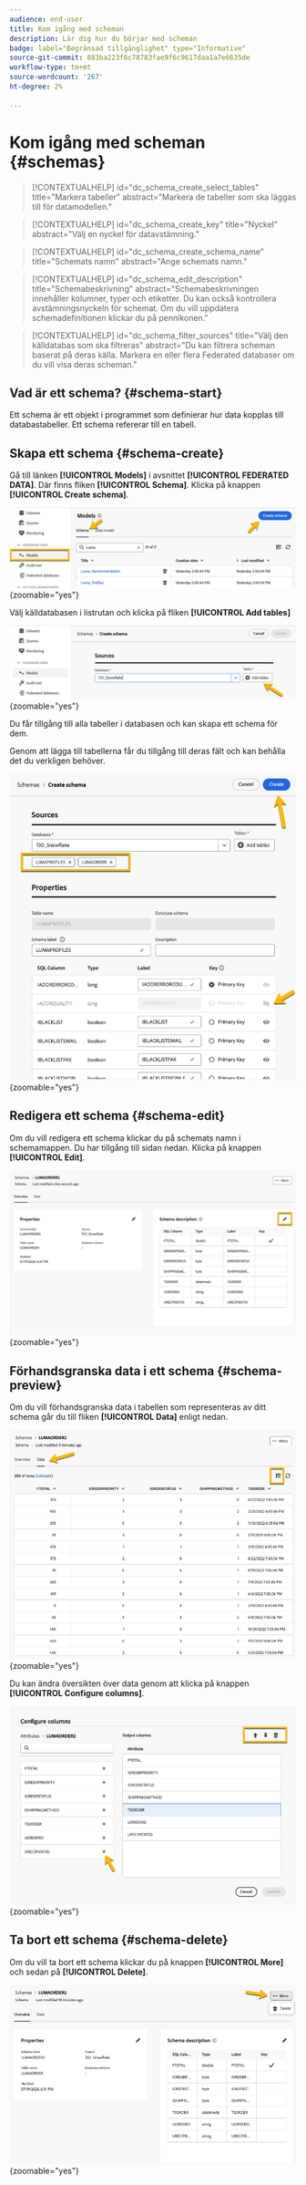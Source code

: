 ```yaml
---
audience: end-user
title: Kom igång med scheman
description: Lär dig hur du börjar med scheman
badge: label="Begränsad tillgänglighet" type="Informative"
source-git-commit: 883ba223f6c78783fae9f6c9617daa1a7e6635de
workflow-type: tm+mt
source-wordcount: '267'
ht-degree: 2%

---
```


# Kom igång med scheman {#schemas}


>[!CONTEXTUALHELP]
>id="dc_schema_create_select_tables"
>title="Markera tabeller"
>abstract="Markera de tabeller som ska läggas till för datamodellen."

>[!CONTEXTUALHELP]
>id="dc_schema_create_key"
>title="Nyckel"
>abstract="Välj en nyckel för datavstämning."

>[!CONTEXTUALHELP]
>id="dc_schema_create_schema_name"
>title="Schemats namn"
>abstract="Ange schemats namn."


>[!CONTEXTUALHELP]
>id="dc_schema_edit_description"
>title="Schemabeskrivning"
>abstract="Schemabeskrivningen innehåller kolumner, typer och etiketter. Du kan också kontrollera avstämningsnyckeln för schemat. Om du vill uppdatera schemadefinitionen klickar du på pennikonen."

>[!CONTEXTUALHELP]
>id="dc_schema_filter_sources"
>title="Välj den källdatabas som ska filtreras"
>abstract="Du kan filtrera scheman baserat på deras källa. Markera en eller flera Federated databaser om du vill visa deras scheman."


## Vad är ett schema? {#schema-start}

Ett schema är ett objekt i programmet som definierar hur data kopplas till databastabeller.
Ett schema refererar till en tabell.

## Skapa ett schema {#schema-create}

Gå till länken **[!UICONTROL Models]** i avsnittet **[!UICONTROL FEDERATED DATA]**. Där finns fliken **[!UICONTROL Schema]**.
Klicka på knappen **[!UICONTROL Create schema]**.

![](assets/schema_create.png){zoomable="yes"}

Välj källdatabasen i listrutan och klicka på fliken **[!UICONTROL Add tables]**

![](assets/schema_tables.png){zoomable="yes"}

Du får tillgång till alla tabeller i databasen och kan skapa ett schema för dem.

Genom att lägga till tabellerna får du tillgång till deras fält och kan behålla det du verkligen behöver.

![](assets/schema_fields.png){zoomable="yes"}

## Redigera ett schema {#schema-edit}

Om du vill redigera ett schema klickar du på schemats namn i schemamappen. Du har tillgång till sidan nedan.
Klicka på knappen **[!UICONTROL Edit]**.

![](assets/schema_edit.png){zoomable="yes"}

## Förhandsgranska data i ett schema {#schema-preview}

Om du vill förhandsgranska data i tabellen som representeras av ditt schema går du till fliken **[!UICONTROL Data]** enligt nedan.

![](assets/schema_data.png){zoomable="yes"}

Du kan ändra översikten över data genom att klicka på knappen **[!UICONTROL Configure columns]**.

![](assets/schema_columns.png){zoomable="yes"}

## Ta bort ett schema {#schema-delete}

Om du vill ta bort ett schema klickar du på knappen **[!UICONTROL More]** och sedan på **[!UICONTROL Delete]**.

![](assets/schema_delete.png){zoomable="yes"}
